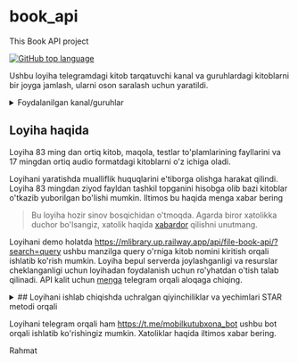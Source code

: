 # book_api
This Book API project

[![GitHub top language](https://img.shields.io/github/languages/top/okh-engineer/book_api?style=flat-square&logo=github)](https://github.com/okh-engineer/book_api)

Ushbu loyiha telegramdagi kitob tarqatuvchi kanal va guruhlardagi kitoblarni bir joyga jamlash, ularni oson saralash uchun yaratildi. 

<details>
<summary>Foydalanilgan kanal/guruhlar</summary>
<ol>
Loyihadagi kitob fayllarini olishda quyidagi telegram kanallardan foydalanildi
  <li>TKTI_library</li>
  <li>kitobN11</li>
  <li>KITOBLAR_BAZASI</li>
  <li>audio_kitobxona</li>
  <li> Elektron_pdf_islomiy_kitoblar_ap</li>
  <li> kutubxona_kitoblar_audio_elektro</li>
  <li> kitoblar_baza</li>
  <li>kitoblar_bazam</li>
  <li>kitoblar_bazasi</li>
  <li>KITOBLAR_BAZASl</li>
  <li>URGUT_KUTUBXONA_KITOBLAR_BAZASI</li>
  <li>Audio_Kutubxona_uz</li>
  <li>audio_Apk_kutubxona_pdf_kitoblar</li>
  <li>e_kutubxona</li>
  <li>audiokitob_eshitamiz</li>
  <li>kutubxona7</li>
  <li>KitoblarBazas</li>
va barcha fayllar ostiga kanal manzili biriktirildi.
</ol>
</details>


## Loyiha haqida

Loyiha 83 ming dan ortiq kitob, maqola, testlar to'plamlarining fayllarini va 17 mingdan ortiq audio formatdagi kitoblarni o'z ichiga oladi.

Loyihani yaratishda mualliflik huquqlarini e'tiborga olishga harakat qilindi. Loyiha 83 mingdan ziyod fayldan tashkil topganini hisobga olib bazi kitoblar o'tkazib yuborilgan bo'lishi mumkin.
Iltimos bu haqida menga xabar bering

> Bu loyiha hozir sinov bosqichidan o'tmoqda. Agarda biror xatolikka duchor
> bo'lsangiz, xatolik haqida [xabardor](https://github.com/okh-engineer/book_api/issues/new)
> qilishni unutmang.

Loyihani demo holatda https://mlibrary.up.railway.app/api/file-book-api/?search=query ushbu manzilga query o'rniga kitob nomini kiritish orqali ishlatib ko'rish mumkin. Loyiha bepul serverda joylashganligi va resurslar cheklanganligi uchun loyihadan foydalanish uchun ro'yhatdan o'tish talab qilinadi. 
API kalit uchun <a href="https://t.me/khojimirzayev">menga</a> telegram orqali aloqaga chiqing.

<details>
  <summary>
    ## Loyihani ishlab chiqishda uchralgan qiyinchiliklar va yechimlari STAR metodi orqali
  </summary>
  <details>
    <ul>
      <li>
        Telegramdagi bir qancha kitob tarqatuvchi kanal va guruhlar bor va ulardagi kitob ma'lumotlarini yaratilgan model asosida ma'lumotlar omboriga qo'shish kerak. Albatta kitoblar fayllari 80 mingdan ko'p ekanligini hisobga olganda buni manual holatda bajarish imkonsiz
      </li>
      <li>
        Bu ma'lumotlarni python orqali yig'ib, uni kod orqali ma'lumotlar bazasiga qo'shmoqchi bo'ldim
      </li>
      <li>
        <ol>
         <li>Buning uchun internetda mavjud bo'lgan resurslardan foydalanish uchun izlanish o'tkardim va bir nechta yechimlar ichidan https://github.com/estebanpdl/telegram-tracker bu repositoryda joylashgan koddan foydalanishga qaror qildim, sababi uchbu kod orqali bir nechta kanaldagi ma'lumotlarni bitta faylda to'plash mumkin edi. Bu esa kod orqali fayllarni boshqarishni osonlashtirdi
         </li>
          <li>
            Barcha ma'lumotlarni bitta faylda yig'ildani yaxshi lekin bu fayl hajmi githubning fayl limitidan oshib ketdi, men fayllarni ma'lumotlar bazasiga qo'shish uchun online serverdan foydalanmoqchiligim uchun u fayl github repo sida bo'lishi kerak edi. Men nega fayl hajmi bunchalik katta bo'lganligini sabablarini qidirdim. Fayl hajmi katta ekanligiga sabab yuqoridagi data scraper telegram kanaldagi barcha xabarlar ma'lumotlarini olib faylga joylagani edi ya'ni mening faylimda kanalga yuborilgan text, audio, reklama, sticker va shunga o'xshash xabarlarning barchasi mavjud edi. Men bu fayldagi ma'lumotlarni saralashim va fayl turiga qarab alohida faylga joylashim kerak edi. Buning uchun Pandas kutubxonasidan foydalandim, bunu ishlatishda internetdagi ma'lumotlar va ChatGPT katta yordam berdi.
          </li>
          <li>
            Saralash yakunlangandan so'ng endi menda limitni oshmagan va faqatgina kerakli ma'lumotlardan tashkil topgan fayl bor edi. Buning natijasida online serverda ma'lumotlarni qo'shishim mumkin edi
          </li>
        </ol>    
      </li>
    </ul>
  </details>
</details>

Loyihani telegram orqali ham https://t.me/mobilkutubxona_bot ushbu bot orqali ishlatib ko'rishingiz mumkin. Xatoliklar haqida iltimos xabar bering.

Rahmat


